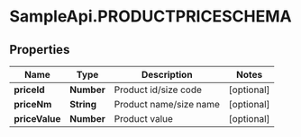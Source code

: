 # SampleApi.PRODUCTPRICESCHEMA

## Properties

Name | Type | Description | Notes
------------ | ------------- | ------------- | -------------
**priceId** | **Number** | Product id/size code | [optional] 
**priceNm** | **String** | Product name/size name | [optional] 
**priceValue** | **Number** | Product value | [optional] 


